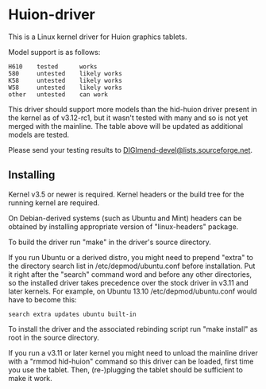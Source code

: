 Huion-driver
============

This is a Linux kernel driver for Huion graphics tablets.

Model support is as follows:

    H610    tested      works
    580     untested    likely works
    K58     untested    likely works
    W58     untested    likely works
    other   untested    can work

This driver should support more models than the hid-huion driver present in
the kernel as of v3.12-rc1, but it wasn't tested with many and so is not yet
merged with the mainline. The table above will be updated as additional models
are tested.

Please send your testing results to DIGImend-devel@lists.sourceforge.net.

Installing
----------

Kernel v3.5 or newer is required. Kernel headers or the build tree for the
running kernel are required.

On Debian-derived systems (such as Ubuntu and Mint) headers can be obtained by
installing appropriate version of "linux-headers" package.

To build the driver run "make" in the driver's source directory.

If you run Ubuntu or a derived distro, you might need to prepend "extra" to
the directory search list in /etc/depmod/ubuntu.conf before installation. Put
it right after the "search" command word and before any other directories, so
the installed driver takes precedence over the stock driver in v3.11 and later
kernels. For example, on Ubuntu 13.10 /etc/depmod/ubuntu.conf would have to
become this:

    search extra updates ubuntu built-in

To install the driver and the associated rebinding script run "make install"
as root in the source directory.

If you run a v3.11 or later kernel you might need to unload the mainline
driver with a "rmmod hid-huion" command so this driver can be loaded, first
time you use the tablet. Then, (re-)plugging the tablet should be sufficient
to make it work.
